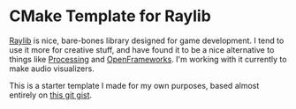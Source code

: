 # CMake Template for Raylib

[Raylib](https://www.raylib.com/) is nice, bare-bones library designed for game development. I tend to use it more for creative stuff, and have found it to be a nice alternative to things like [Processing](https://processing.org/) and [OpenFrameworks](https://openframeworks.cc/). I'm working with it currently to make audio visualizers.

This is a starter template I made for my own purposes, based almost entirely on [this git gist](https://gist.github.com/erikyuzwa/98305851fc6f948805a92768c7e82705).